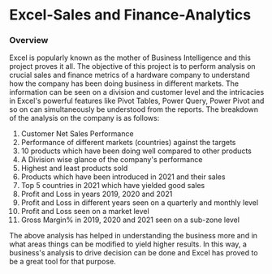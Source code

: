 # Excel-Sales and Finance-Analytics

### Overview ###
Excel is popularly known as the mother of Business Intelligence and this project proves it all.
The objective of this project is to perform analysis on crucial sales and finance metrics of a hardware company to understand how the company has been doing business in different markets. The information can be seen on a division and customer level and the intricacies in Excel's powerful features like Pivot Tables, Power Query, Power Pivot and so on can simultaneously be understood from the reports. The breakdown of the analysis on the company is as follows:

1. Customer Net Sales Performance
2. Performance of different markets (countries) against the targets 
3. 10 products which have been doing well compared to other products
4. A Division wise glance of the company's performance
5. Highest and least products sold
6. Products which have been introduced in 2021 and their sales
7. Top 5 countries in 2021 which have yielded good sales
8. Profit and Loss in years 2019, 2020 and 2021
9. Profit and Loss in different years seen on a quarterly and monthly level
10. Profit and Loss seen on a market level
11. Gross Margin% in 2019, 2020 and 2021 seen on a sub-zone level

The above analysis has helped in understanding the business more and in what areas things can be modified to yield higher results. In this way, a business's analysis to drive decision can be done and Excel has proved to be a great tool for that purpose.

